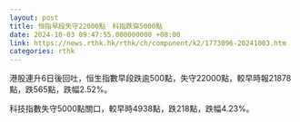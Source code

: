 ```yaml
---
layout: post
title: 恒指早段失守22000點　科指跌穿5000點
date: 2024-10-03 09:47:55.000000000 +08:00
link: https://news.rthk.hk/rthk/ch/component/k2/1773096-20241003.htm
categories: rthk
---
```


港股連升6日後回吐，恒生指數早段跌逾500點，失守22000點，較早時報21878點，跌565點，跌幅2.52%。

科技指數失守5000點關口，較早時4938點，跌218點，跌幅4.23%。
